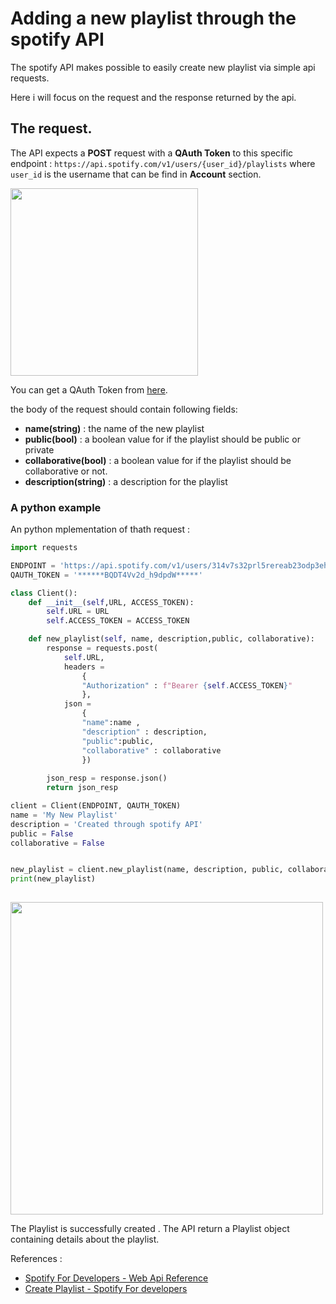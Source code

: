 # Adding a new playlist through the spotify API

The spotify API makes possible to easily create new playlist via simple api requests.

Here i will focus on the request and the response returned by the api.

## The request.
The API expects a **POST** request with a **QAuth Token** to this specific endpoint : ```https://api.spotify.com/v1/users/{user_id}/playlists``` where ``` user_id``` is the username that can be find in **Account** section.

<img src='https://user-images.githubusercontent.com/90383672/208451178-e3c6e478-3fd1-4b36-a762-2e97d44947f8.png' width = 300  />

You can get a QAuth Token from [here](https://developer.spotify.com/console/post-playlists/).




the body of the request should contain following fields:

- **name(string)** : the name of the new playlist
- **public(bool)** : a boolean value for if the playlist should be public or private
- **collaborative(bool)** : a boolean value for if the playlist should be collaborative or not.
- **description(string)** : a description for the playlist 

### A python example

An python mplementation of thath request :

```python
import requests

ENDPOINT = 'https://api.spotify.com/v1/users/314v7s32prl5rereab23odp3ehnq/playlists'
QAUTH_TOKEN = '******BQDT4Vv2d_h9dpdW*****'

class Client():
	def __init__(self,URL, ACCESS_TOKEN):
		self.URL = URL 
		self.ACCESS_TOKEN = ACCESS_TOKEN

	def new_playlist(self, name, description,public, collaborative):
		response = requests.post(
			self.URL,
			headers = 
                {
                "Authorization" : f"Bearer {self.ACCESS_TOKEN}"
			    },
			json = 
                {
                "name":name ,
                "description" : description,
                "public":public, 
                "collaborative" : collaborative
		        })
  
		json_resp = response.json()
		return json_resp

client = Client(ENDPOINT, QAUTH_TOKEN)
name = 'My New Playlist'
description = 'Created through spotify API'
public = False
collaborative = False


new_playlist = client.new_playlist(name, description, public, collaborative)
print(new_playlist)
  

```

<img src='https://user-images.githubusercontent.com/90383672/208456265-e5b09851-847e-4f71-b509-eee7768d589a.png'  width=500/>


The Playlist is successfully created .
The API return a Playlist object containing details about the playlist.


References : 
- [Spotify For Developers - Web Api Reference](https://developer.spotify.com/documentation/web-api/reference/#/operations/create-playlist)
- [Create Playlist - Spotify For developers](https://developer.spotify.com/console/post-playlists/)






